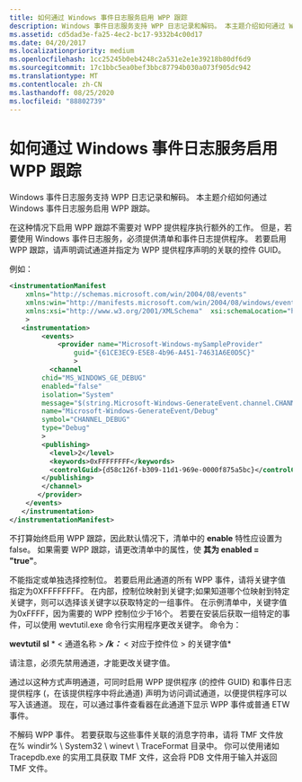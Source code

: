 ```yaml
---
title: 如何通过 Windows 事件日志服务启用 WPP 跟踪
description: Windows 事件日志服务支持 WPP 日志记录和解码。 本主题介绍如何通过 Windows 事件日志服务启用 WPP 跟踪。
ms.assetid: cd5dad3e-fa25-4ec2-bc17-9332b4c00d17
ms.date: 04/20/2017
ms.localizationpriority: medium
ms.openlocfilehash: 1cc25245b0eb4248c2a531e2e1e39218b80df6d9
ms.sourcegitcommit: 17c1bbc5ea0bef3bbc87794b030a073f905dc942
ms.translationtype: MT
ms.contentlocale: zh-CN
ms.lasthandoff: 08/25/2020
ms.locfileid: "88802739"
---
```

# <a name="how-to-enable-wpp-tracing-through-the-windows-event-log-service"></a>如何通过 Windows 事件日志服务启用 WPP 跟踪

Windows 事件日志服务支持 WPP 日志记录和解码。 本主题介绍如何通过 Windows 事件日志服务启用 WPP 跟踪。

在这种情况下启用 WPP 跟踪不需要对 WPP 提供程序执行额外的工作。 但是，若要使用 Windows 事件日志服务，必须提供清单和事件日志提供程序。 若要启用 WPP 跟踪，请声明调试通道并指定为 WPP 提供程序声明的关联的控件 GUID。

例如：

```xsd
<instrumentationManifest
    xmlns="http://schemas.microsoft.com/win/2004/08/events"
    xmlns:win="http://manifests.microsoft.com/win/2004/08/windows/events"
    xmlns:xsi="http://www.w3.org/2001/XMLSchema"  xsi:schemaLocation="http://schemas.microsoft.com/win/2004/08/events eventman.xsd"  
    >
   <instrumentation>
        <events>
            <provider name="Microsoft-Windows-mySampleProvider"
                guid="{61CE3EC9-E5E8-4b96-A451-74631A6E0D5C}"
                >
          <channel
        chid="MS_WINDOWS_GE_DEBUG"
        enabled="false"
        isolation="System"
        message="$(string.Microsoft-Windows-GenerateEvent.channel.CHANNEL_DEBUG.message)"
        name="Microsoft-Windows-GenerateEvent/Debug"
        symbol="CHANNEL_DEBUG"
        type="Debug"
        >
        <publishing>
          <level>2</level>
          <keywords>0xFFFFFFFF</keywords>
          <controlGuid>{d58c126f-b309-11d1-969e-0000f875a5bc}</controlGuid>
        </publishing>
        </channel>
       </provider>
    </events>
   </instrumentation>
</instrumentationManifest>
```

不打算始终启用 WPP 跟踪，因此默认情况下，清单中的 **enable** 特性应设置为 false。 如果需要 WPP 跟踪，请更改清单中的属性，使 **其为 enabled = "true"**。

不能指定或单独选择控制位。 若要启用此通道的所有 WPP 事件，请将关键字值指定为0XFFFFFFFF。 在内部，控制位映射到关键字;如果知道哪个位映射到特定关键字，则可以选择该关键字以获取特定的一组事件。 在示例清单中，关键字值为0xFFFF，因为需要的 WPP 控制位少于16个。 若要在安装后获取一组特定的事件，可以使用 wevtutil.exe 命令行实用程序更改关键字。 命令为：

**wevtutil** **sl** * &lt; 通道名称 &gt; ***/k：*** &lt; 对应于控件位 &gt; 的关键字值*

请注意，必须先禁用通道，才能更改关键字值。

通过以这种方式声明通道，可同时启用 WPP 提供程序 (的控件 GUID) 和事件日志提供程序 (，在该提供程序中将此通道) 声明为访问调试通道，以便提供程序可以写入该通道。 现在，可以通过事件查看器在此通道下显示 WPP 事件或普通 ETW 事件。

不解码 WPP 事件。 若要获取与这些事件关联的消息字符串，请将 TMF 文件放在% windir% \\ System32 \\ winevt \\ TraceFormat 目录中。 你可以使用诸如 Tracepdb.exe 的实用工具获取 TMF 文件，这会将 PDB 文件用于输入并返回 TMF 文件。
